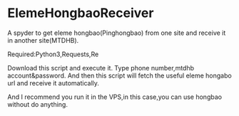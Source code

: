 # ElemeHongbaoReceiver
A spyder to get eleme hongbao(Pinghongbao) from one site and receive it in another site(MTDHB).
 
Required:Python3,Requests,Re

Download this script and execute it.
Type phone number,mtdhb account&password.
And then this script will fetch the useful eleme hongabo url and receive it automatically.

And I recommend you run it in the VPS,in this case,you can use hongbao without do anything.
